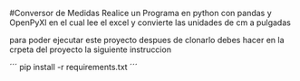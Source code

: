 #Conversor de Medidas 
Realice un Programa en python con pandas y OpenPyXl en el cual lee el excel y convierte las unidades 
de cm a pulgadas

para poder ejecutar este proyecto despues de clonarlo debes hacer en la crpeta del proyecto la siguiente instruccion

´´´
pip install -r requirements.txt
´´´
